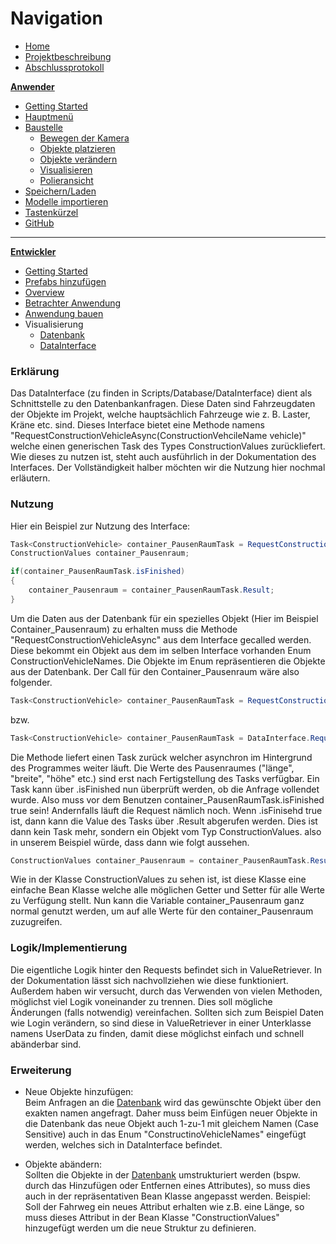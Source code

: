 # **Navigation**  

* [Home](Home.md)  
* [Projektbeschreibung](Projektbeschreibung.md)  <!-- Passend zur Readme (gleich?) -->
* [Abschlussprotokoll](Abschlussprotokoll.md)

**[Anwender](Anwender.md)**  <!-- Unterscheidung der Doku zwischen Anw und Dev -->
* [Getting Started](GettingStartedUser.md)
* [Hauptmenü](Hauptmenü.md)  
* [Baustelle](Baustelle.md)  
  * [Bewegen der Kamera](Bewegen-der-Kamera.md)
  * [Objekte platzieren](Objekte-platzieren.md)
  * [Objekte verändern](Objekte-verändern.md)
  * [Visualisieren](Fahrzeugdaten-visualisieren.md)
  * [Polieransicht](Polieransicht.md)
* [Speichern/Laden](Speichern-und-Laden.md)
* [Modelle importieren](Modelle-importieren.md)
* [Tastenkürzel](Tastenkürzel.md)
* [GitHub](Github.md)

***

**[Entwickler](Entwickler.md)**  
* [Getting Started](GettingStartedDev.md)
* [Prefabs hinzufügen](Prefabs-hinzufügen.md)
* [Overview](Overview.md)
* [Betrachter Anwendung](Betrachter-Anwendung.md)
* [Anwendung bauen](Anwendung-bauen.md)
* Visualisierung   
  * [Datenbank](Datenbank.md)
  * [DataInterface](DataInterface.md)



### Erklärung
Das DataInterface (zu finden in Scripts/Database/DataInterface) dient als Schnittstelle zu den Datenbankanfragen.
Diese Daten sind Fahrzeugdaten der Objekte im Projekt, welche hauptsächlich Fahrzeuge wie z. B. Laster, Kräne etc. sind.
Dieses Interface bietet eine Methode namens "RequestConstructionVehicleAsync(ConstructionVehcileName vehicle)" welche einen generischen Task des Types ConstructionValues zurückliefert.
Wie dieses zu nutzen ist, steht auch ausführlich in der Dokumentation des Interfaces. Der Vollständigkeit halber möchten wir die Nutzung hier nochmal erläutern.   
### Nutzung
Hier ein Beispiel zur Nutzung des Interface:   

``` C#
Task<ConstructionVehicle> container_PausenRaumTask = RequestConstructionVehicleAsync(Container_Pausenraum);
ConstructionValues container_Pausenraum;   

if(container_PausenRaumTask.isFinished)    
{   
    container_Pausenraum = container_PausenRaumTask.Result;   
}   
```
Um die Daten aus der Datenbank für ein spezielles Objekt (Hier im Beispiel Container_Pausenraum) zu erhalten muss die Methode "RequestConstructionVehicleAsync" aus dem Interface gecalled werden.
Diese bekommt ein Objekt aus dem im selben Interface vorhanden Enum ConstructionVehicleNames. Die Objekte im Enum repräsentieren die Objekte aus der Datenbank.
Der Call für den Container_Pausenraum wäre also folgender.   
``` C#
Task<ConstructionVehicle> container_PausenRaumTask = RequestConstructionVehicleAsync(Container_Pausenraum);
```
bzw.
``` C#
Task<ConstructionVehicle> container_PausenRaumTask = DataInterface.RequestConstructionVehicleAsync(DataInterface.ConstructionVehicleNames.Container_Pausenraum);
```   
Die Methode liefert einen Task zurück welcher asynchron im Hintergrund des Programmes weiter läuft.
Die Werte des Pausenraumes ("länge", "breite", "höhe" etc.) sind erst nach Fertigstellung des Tasks verfügbar.
Ein Task kann über .isFinished nun überprüft werden, ob die Anfrage vollendet wurde.
Also muss vor dem Benutzen container_PausenRaumTask.isFinished true sein! Andernfalls läuft die Request nämlich noch.
Wenn .isFinisehd true ist, dann kann die Value des Tasks über .Result abgerufen werden. Dies ist dann kein Task mehr, sondern ein Objekt vom Typ ConstructionValues.
also in unserem Beispiel würde, dass dann wie folgt aussehen.   
``` C#
ConstructionValues container_Pausenraum = container_PausenRaumTask.Result;
```   
Wie in der Klasse ConstructionValues zu sehen ist, ist diese Klasse eine einfache Bean Klasse welche alle möglichen Getter und Setter für alle Werte zu Verfügung stellt.
Nun kann die Variable container_Pausenraum ganz normal genutzt werden, um auf alle Werte für den container_Pausenraum zuzugreifen.

### Logik/Implementierung
Die eigentliche Logik hinter den Requests befindet sich in ValueRetriever.
In der Dokumentation lässt sich nachvollziehen wie diese funktioniert.
Außerdem haben wir versucht, durch das Verwenden von vielen Methoden, möglichst viel Logik voneinander zu trennen. Dies soll mögliche Änderungen (falls notwendig) vereinfachen.
Sollten sich zum Beispiel Daten wie Login verändern, so sind diese in ValueRetriever in einer Unterklasse namens UserData zu finden, damit diese möglichst einfach und schnell abänderbar sind.

### Erweiterung
* Neue Objekte hinzufügen:   
  Beim Anfragen an die [Datenbank](Datenbank.md) wird das gewünschte Objekt über den exakten namen angefragt. 
  Daher muss beim Einfügen neuer Objekte in die Datenbank das neue Objekt auch 1-zu-1 mit gleichem Namen (Case Sensitive) auch in das Enum 
  "ConstructinoVehicleNames" eingefügt werden, welches sich in DataInterface befindet.   

* Objekte abändern:  
  Sollten die Objekte in der [Datenbank](Datenbank.md) umstrukturiert werden (bspw. durch das Hinzufügen oder Entfernen eines Attributes), so muss dies auch in der 
  repräsentativen Bean Klasse angepasst werden.
  Beispiel: Soll der Fahrweg ein neues Attribut erhalten wie z.B. eine Länge, so muss dieses Attribut in der Bean Klasse "ConstructionValues" hinzugefügt 
  werden um die neue Struktur zu definieren.
